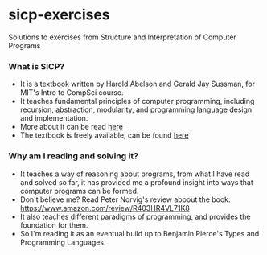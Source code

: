# sicp-exercises
Solutions to exercises from Structure and Interpretation of Computer Programs

### What is SICP?
- It is a textbook written by Harold Abelson and Gerald Jay Sussman, for MIT's Intro to CompSci course.
- It teaches fundamental principles of computer programming, including recursion, abstraction, modularity, and programming language design and implementation.
- More about it can be read [here](https://en.wikipedia.org/wiki/Structure_and_Interpretation_of_Computer_Programs)
- The textbook is freely available, can be found [here](https://mitpress.mit.edu/sites/default/files/sicp/full-text/book/book.html)

### Why am I reading and solving it?
- It teaches a way of reasoning about programs, from what I have read and solved so far, it has provided me a profound insight into ways that computer programs can be formed.
- Don't believe me? Read Peter Norvig's review aboout the book: https://www.amazon.com/review/R403HR4VL71K8
- It also teaches different paradigms of programming, and provides the foundation for them.
- So I'm reading it as an eventual build up to Benjamin Pierce's Types and Programming Languages.
